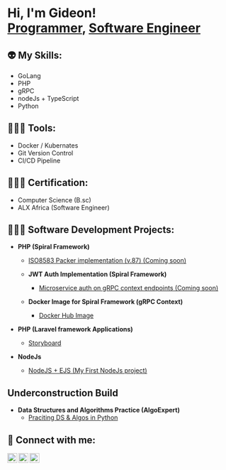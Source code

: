 <h1>Hi, I'm Gideon! <br/><a href="https://github.com/joshmadakor1">Programmer</a>, <a href="https://www.linkedin.com/in/chinazangideon/"> Software Engineer</a></h1>


<h2>👽 My Skills:</h2>

  - GoLang 
  - PHP
  - gRPC
  - nodeJs + TypeScript 
  - Python


<h2>👷🏾‍♂️ Tools:</h2>

  - Docker / Kubernates
  - Git Version Control
  - CI/CD Pipeline
    
<h2>👨🏽‍🎓 Certification:</h2>  

  - Computer Science (B.sc)
  - ALX Africa (Software Engineer)

<h2>👨🏽‍💻 Software Development Projects:</h2>

- <b>PHP (Spiral Framework)</b>
  - [ISO8583 Packer implementation (v.87) (Coming soon)](https://github.com/chinazagideon/iso-packer-87)
  - <b>JWT Auth Implementation (Spiral Framework)</b>
  
    - [Microservice auth on gRPC context endpoints (Coming soon)](https://github.com/chinazagideon/grpc-jwt)
  - <b>Docker Image for Spiral Framework (gRPC Context)</b>

    - [Docker Hub Image](https://hub.docker.com/repository/docker/bill25concept/spiral-grpc-image-php)  
    
- <b>PHP (Laravel framework Applications)</b>
  - [Storyboard ](https://github.com/chinazagideon/storyboard/)
- <b>NodeJs</b>
  - [NodeJS + EJS (My First NodeJs project)](https://github.com/chinazagideon/My-First-Node-App/)

<h2> Underconstruction Build </h2>

- <b>Data Structures and Algorithms Practice (AlgoExpert)</b>
  - [Praciting DS & Algos in Python](https://github.com/chinazagideon/Algorithms-Practice)
  
<h2> 🤳 Connect with me:</h2>

[<img align="left" alt="NgwuG | Twitter" width="22px" src="https://cdn.jsdelivr.net/npm/simple-icons@v3/icons/twitter.svg" />][twitter]
[<img align="left" alt="Chinaza Gideon | LinkedIn" width="22px" src="https://cdn.jsdelivr.net/npm/simple-icons@v3/icons/linkedin.svg" />][linkedin]
[<img align="left" alt="Chinaza_Gideon | Instagram" width="22px" src="https://cdn.jsdelivr.net/npm/simple-icons@v3/icons/instagram.svg" />][instagram]

[twitter]: https://x.com/ngwug
[instagram]: https://www.instagram.com/chinaza_gideon/
[linkedin]: https://linkedin.com/in/chinazangideon

<!--
**joshmadakor1/joshmadakor1** is a ✨ _special_ ✨ repository because its `README.md` (this file) appears on your GitHub profile.

Here are some ideas to get you started:

- 🔭 I’m currently working on ...
- 🌱 I’m currently learning ...
- 👯 I’m looking to collaborate on ...
- 🤔 I’m looking for help with ...
- 💬 Ask me about ...
- 📫 How to reach me: ...
- 😄 Pronouns: ...
- ⚡ Fun fact: ...
-->
